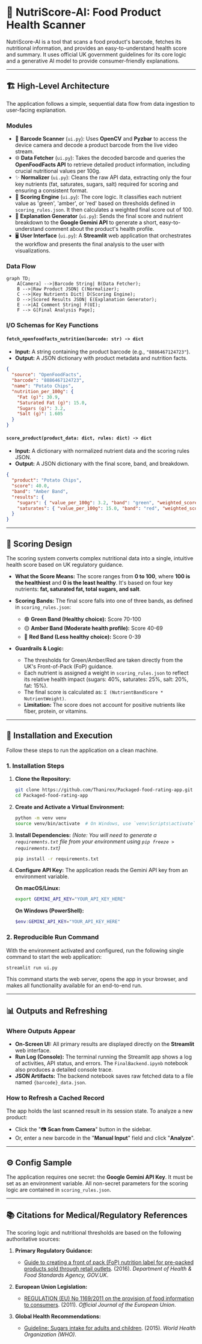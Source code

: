 # 🍓 NutriScore-AI: Food Product Health Scanner

NutriScore-AI is a tool that scans a food product's barcode, fetches its nutritional information, and provides an easy-to-understand health score and summary. It uses official UK government guidelines for its core logic and a generative AI model to provide consumer-friendly explanations.

---

## 🏗️ High-Level Architecture

The application follows a simple, sequential data flow from data ingestion to user-facing explanation.

### Modules
* 📸 **Barcode Scanner** (`ui.py`): Uses **OpenCV** and **Pyzbar** to access the device camera and decode a product barcode from the live video stream.
* 🌐 **Data Fetcher** (`ui.py`): Takes the decoded barcode and queries the **OpenFoodFacts API** to retrieve detailed product information, including crucial nutritional values per 100g.
* ✨ **Normalizer** (`ui.py`): Cleans the raw API data, extracting only the four key nutrients (fat, saturates, sugars, salt) required for scoring and ensuring a consistent format.
* 🧮 **Scoring Engine** (`ui.py`): The core logic. It classifies each nutrient value as 'green', 'amber', or 'red' based on thresholds defined in `scoring_rules.json`. It then calculates a weighted final score out of 100.
* 🤖 **Explanation Generator** (`ui.py`): Sends the final score and nutrient breakdown to the **Google Gemini API** to generate a short, easy-to-understand comment about the product's health profile.
* 🖥️ **User Interface** (`ui.py`): A **Streamlit** web application that orchestrates the workflow and presents the final analysis to the user with visualizations.

### Data Flow
```mermaid
graph TD;
    A[Camera] -->|Barcode String| B(Data Fetcher);
    B -->|Raw Product JSON| C(Normalizer);
    C -->|Key Nutrients Dict| D(Scoring Engine);
    D -->|Scored Results JSON| E(Explanation Generator);
    E -->|AI Comment String| F(UI);
    F --> G[Final Analysis Page];
````

### I/O Schemas for Key Functions

#### `fetch_openfoodfacts_nutrition(barcode: str) -> dict`

  * **Input:** A string containing the product barcode (e.g., `"8886467124723"`).
  * **Output:** A JSON dictionary with product metadata and nutrition facts.

<!-- end list -->

```json
{
  "source": "OpenFoodFacts",
  "barcode": "8886467124723",
  "name": "Potato Chips",
  "nutrition_per_100g": {
    "Fat (g)": 30.9,
    "Saturated Fat (g)": 15.0,
    "Sugars (g)": 3.2,
    "Salt (g)": 1.605
  }
}
```

#### `score_product(product_data: dict, rules: dict) -> dict`

  * **Input:** A dictionary with normalized nutrient data and the scoring rules JSON.
  * **Output:** A JSON dictionary with the final score, band, and breakdown.

<!-- end list -->

```json
{
  "product": "Potato Chips",
  "score": 40.0,
  "band": "Amber Band",
  "results": {
    "sugars": { "value_per_100g": 3.2, "band": "green", "weighted_score": 40.0 },
    "saturates": { "value_per_100g": 15.0, "band": "red", "weighted_score": 0.0 }
  }
}
```

-----

## 🎯 Scoring Design

The scoring system converts complex nutritional data into a single, intuitive health score based on UK regulatory guidance.

  * **What the Score Means:** The score ranges from **0 to 100**, where **100 is the healthiest** and **0 is the least healthy**. It's based on four key nutrients: **fat, saturated fat, total sugars, and salt**.

  * **Scoring Bands:** The final score falls into one of three bands, as defined in `scoring_rules.json`:

      * 🟢 **Green Band (Healthy choice):** Score 70-100
      * 🟡 **Amber Band (Moderate health profile):** Score 40-69
      * 🔴 **Red Band (Less healthy choice):** Score 0-39

  * **Guardrails & Logic:**

      * The thresholds for Green/Amber/Red are taken directly from the UK's Front-of-Pack (FoP) guidance.
      * Each nutrient is assigned a weight in `scoring_rules.json` to reflect its relative health impact (sugars: 40%, saturates: 25%, salt: 20%, fat: 15%).
      * The final score is calculated as: `Σ (NutrientBandScore * NutrientWeight)`.
      * **Limitation:** The score does not account for positive nutrients like fiber, protein, or vitamins.

-----

## 🚀 Installation and Execution

Follow these steps to run the application on a clean machine.

### 1\. Installation Steps

1.  **Clone the Repository:**

    ```bash
    git clone https://github.com/Thanirex/Packaged-food-rating-app.git
    cd Packaged-food-rating-app
    ```

2.  **Create and Activate a Virtual Environment:**

    ```bash
    python -m venv venv
    source venv/bin/activate  # On Windows, use `venv\Scripts\activate`
    ```

3.  **Install Dependencies:**
    *(Note: You will need to generate a `requirements.txt` file from your environment using `pip freeze > requirements.txt`)*

    ```bash
    pip install -r requirements.txt
    ```

4.  **Configure API Key:**
    The application reads the Gemini API key from an environment variable.

    **On macOS/Linux:**

    ```bash
    export GEMINI_API_KEY="YOUR_API_KEY_HERE"
    ```

    **On Windows (PowerShell):**

    ```powershell
    $env:GEMINI_API_KEY="YOUR_API_KEY_HERE"
    ```

### 2\. Reproducible Run Command

With the environment activated and configured, run the following single command to start the web application:

```bash
streamlit run ui.py
```

This command starts the web server, opens the app in your browser, and makes all functionality available for an end-to-end run.

-----

## 📊 Outputs and Refreshing

### Where Outputs Appear

  * **On-Screen UI:** All primary results are displayed directly on the **Streamlit** web interface.
  * **Run Log (Console):** The terminal running the Streamlit app shows a log of activities, API status, and errors. The `FinalBackend.ipynb` notebook also produces a detailed console trace.
  * **JSON Artifacts:** The backend notebook saves raw fetched data to a file named `{barcode}_data.json`.

### How to Refresh a Cached Record

The app holds the last scanned result in its session state. To analyze a new product:

  * Click the "📷 **Scan from Camera**" button in the sidebar.
  * Or, enter a new barcode in the "**Manual Input**" field and click "**Analyze**".

-----

## ⚙️ Config Sample

The application requires one secret: the **Google Gemini API Key**. It must be set as an environment variable. All non-secret parameters for the scoring logic are contained in `scoring_rules.json`.

-----

## 📚 Citations for Medical/Regulatory References

The scoring logic and nutritional thresholds are based on the following authoritative sources:

1.  **Primary Regulatory Guidance:**

      * [Guide to creating a front of pack (FoP) nutrition label for pre-packed products sold through retail outlets](https://www.gov.uk/government/publications/front-of-pack-nutrition-labelling-guidance). (2016). *Department of Health & Food Standards Agency, GOV.UK*.

2.  **European Union Legislation:**

      * [REGULATION (EU) No 1169/2011 on the provision of food information to consumers](https://eur-lex.europa.eu/legal-content/EN/TXT/?uri=celex:32011R1169). (2011). *Official Journal of the European Union*.

3.  **Global Health Recommendations:**

      * [Guideline: Sugars intake for adults and children](https://www.who.int/publications/i/item/9789241549028). (2015). *World Health Organization (WHO)*.

<!-- end list -->

```
```
